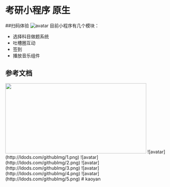 # 考研小程序 原生
##扫码体验
![avatar](http://ldods.com/githubImg/erwei.png)
目前小程序有几个模块：

- 选择科目做题系统
- 吐槽圈互动
- 签到
- 播放音乐组件

## 参考文档

<img src="http://ldods.com/githubImg/1.png"  height="220" width="440">
![avatar](http://ldods.com/githubImg/1.png)
![avatar](http://ldods.com/githubImg/2.png)
![avatar](http://ldods.com/githubImg/3.png)
![avatar](http://ldods.com/githubImg/4.png)
![avatar](http://ldods.com/githubImg/5.png)
# kaoyan
